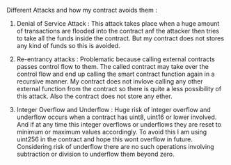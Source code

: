 Different Attacks and how my contract avoids them :

1. Denial of Service Attack : 
   This attack takes place when a huge amount of transactions are flooded into the contract anf the attacker then tries to take all the
   funds inside the contract.
   But my contract does not stores any kind of funds so this is avoided.

2. Re-entrancy attacks :
   Problematic because calling external contracts passes control flow to them. The called contract may take over the control flow and end up calling the smart contract function again in a recursive manner.
   My contract does not invlove calling any other external function from the contract so there is quite a less possibility of this attack.
   Also the contract does not store any ether.

3. Integer Overflow and Underflow : 
   Huge risk of integer overflow and underflow occurs when a contract has uint8, uint16 or lower involved.
   And if at any time this integer overflows or underflows they are reset to minimum or maximum values accordingly.
   To avoid this I am using uint256 in the contract and hope this wont overflow in future.
   Considering risk of underflow there are no such operations involving subtraction or division to underflow them beyond zero.
